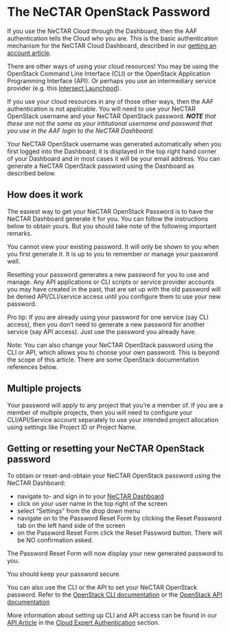 # The NeCTAR OpenStack Password

If you use the NeCTAR Cloud through the Dashboard, then the AAF
authentication tells the Cloud who you are. This is the basic authentication
mechanism for the NeCTAR Cloud Dashboard, described in our
[getting an account article](https://support.nectar.org.au/support/solutions/articles/6000055377-getting-an-account "getting an account article").

There are other ways of using your cloud resources! You may be using the
OpenStack Command Line Interface (CLI) or the OpenStack Application Programming
Interface (API). Or perhaps you use an intermediary service provider (e.g. this
[Intersect Launchpod](https://support.nectar.org.au/support/solutions/articles/6000091614-intersect-launchpod-user-guide "Intersect Launchpod guide")).

If you use your cloud resources in any of those other ways, then the AAF
authentication is not applicable. You will need to use your NeCTAR OpenStack username and
your NeCTAR OpenStack password. _**NOTE** that these are not the same as your intitutional username
and password that you use in the AAF login to the NeCTAR Dashboard._

Your NeCTAR OpenStack username was generated automatically when you first logged into the Dashboard;
it is displayed in the top right hand corner of your Dashboard and in most cases it will be
your email address. You can generate a NeCTAR OpenStack password using
the Dashboard as described below.

## How does it work

The easiest way to get your NeCTAR OpenStack Password is to have the NeCTAR
Dashboard generate it for you. You can follow the instructions below to obtain yours.
But you should take note of the following important remarks.

You cannot view your existing password. It will only be shown to you when you
first generate it. It is up to you to remember or manage your password well.

Resetting your password generates a new password for you to use and manage. Any
API applications or CLI scripts or service provider accounts you may have
created in the past, that are set up with the old password will be denied
API/CLI/service access until you configure them to use your new password.

Pro tip:
If you are already using your password for one service (say CLI access),
then you don’t need to generate a new password for another service (say API
access). Just use the password you already have.

Note: You can also change your NeCTAR OpenStack password using the CLI or API, which
allows you to choose your own password. This is beyond the scope of this article.
There are some OpenStack documentation references below.

## Multiple projects

Your password will apply to any project that you’re a member of. If you are a
member of multiple projects, then you will need to configure your
CLI/API/Service account separately to use your intended project allocation
using settings like Project ID or Project Name.

## Getting or resetting your NeCTAR OpenStack password

To obtain or reset-and-obtain your NeCTAR OpenStack password using the NeCTAR Dashboard:

- navigate to- and sign in to your
  [NeCTAR Dashboard](https://dashboard.rc.nectar.org.au "Nectar Dashboard")
- click on your user name in the top right of the screen
- select “Settings” from the drop down menu
- navigate on to the Password Reset Form by clicking the Reset Password tab on
  the left hand side of the screen
- on the Password Reset Form click the  Reset Password button. There will be NO
  confirmation asked.

The Password Reset Form will now display your new generated password to you.

You should keep your password secure.

You can also use the CLI or the API to set your NeCTAR OpenStack password. Refer to the
[OpenStack CLI documentation](http://docs.openstack.org/cli-reference/openstack.html "OpenStack CLI documentation")
or the [OpenStack API documentation](http://developer.openstack.org/api-ref.html "OpenStack API documentation")

More information about setting up CLI and API access can be found in our 
[API Article](https://support.nectar.org.au/support/solutions/articles/6000078065-api "API") in the
[Cloud Expert Authentication](https://support.nectar.org.au/support/solutions/folders/6000190147 "Cloud Expert Authentication")
section.
